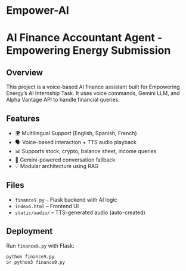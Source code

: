 # Empower-AI
# AI Finance Accountant Agent - Empowering Energy Submission

## Overview
This project is a voice-based AI finance assistant built for Empowering Energy’s AI Internship Task. It uses voice commands, Gemini LLM, and Alpha Vantage API to handle financial queries.

## Features
- 🌍 Multilingual Support (English, Spanish, French)
- 🗣️ Voice-based interaction + TTS audio playback
- 📊 Supports stock, crypto, balance sheet, income queries
- 🤖 Gemini-powered conversation fallback
- 💡 Modular architecture using RAG

## Files
- `finance9.py` – Flask backend with AI logic
- `index6.html` – Frontend UI
- `static/audio/` – TTS-generated audio (auto-created)

## Deployment
Run `finance9.py` with Flask:
```bash
python finance9.py
or python3 finance9.py

